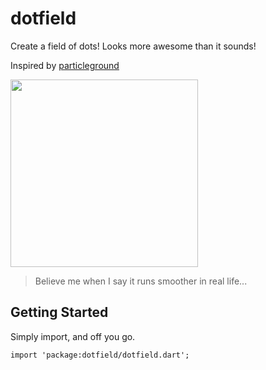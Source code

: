 # dotfield

Create a field of dots! Looks more awesome than it sounds!

Inspired by [particleground](https://github.com/jnicol/particleground)

<img src="https://github.com/zoharcochavi/dotfield/blob/master/img/showcase.gif" width="300" />

> Believe me when I say it runs smoother in real life...

## Getting Started

Simply import, and off you go.

`import 'package:dotfield/dotfield.dart';`

